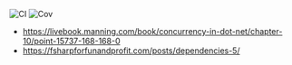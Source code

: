 ![CI](../../workflows/CI/badge.svg) ![Cov](../gh-pages/docs/badge_linecoverage.svg)


* https://livebook.manning.com/book/concurrency-in-dot-net/chapter-10/point-15737-168-168-0
* https://fsharpforfunandprofit.com/posts/dependencies-5/
